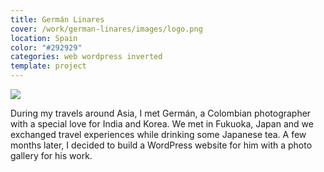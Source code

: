 ```yaml
---
title: Germán Linares
cover: /work/german-linares/images/logo.png
location: Spain
color: "#292929"
categories: web wordpress inverted
template: project
---
```


![](/work/german-linares/images/1.png)

During my travels around Asia, I met Germán, a Colombian photographer with a special love for India and Korea. We met in Fukuoka, Japan and we exchanged travel experiences while drinking some Japanese tea. A few months later, I decided to build a WordPress website for him with a photo gallery for his work.
